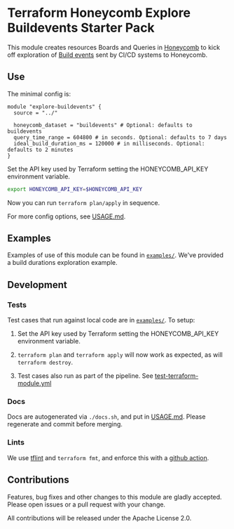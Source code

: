 Terraform Honeycomb Explore Buildevents Starter Pack
========================================================

This module creates resources Boards and Queries in [Honeycomb](https://www.honeycomb.io) to kick off exploration 
of [Build events](https://github.com/honeycombio/buildevents) sent by CI/CD systems to Honeycomb.

## Use

The minimal config is:
```hcl
module "explore-buildevents" {
  source = "../"

  honeycomb_dataset = "buildevents" # Optional: defaults to buildevents
  query_time_range = 604800 # in seconds. Optional: defaults to 7 days
  ideal_build_duration_ms = 120000 # in milliseconds. Optional: defaults to 2 minutes
}
```
Set the API key used by Terraform setting the HONEYCOMB_API_KEY environment variable.
```bash
export HONEYCOMB_API_KEY=$HONEYCOMB_API_KEY
```

Now you can run `terraform plan/apply` in sequence.

For more config options, see [USAGE.md](USAGE.md).

## Examples

Examples of use of this module can be found in [`examples/`](examples/).  We've
provided a build durations exploration example.

## Development

### Tests
Test cases that run against local code are in [`examples/`](examples/). To setup:

1. Set the API key used by Terraform setting the HONEYCOMB_API_KEY environment variable.

3. `terraform plan` and `terraform apply` will now work as expected, as will
   `terraform destroy`.

4. Test cases also run as part of the pipeline. See [test-terraform-module.yml](.github/workflows/test-terraform-module.yml)

### Docs
Docs are autogenerated via `./docs.sh`, and put in [USAGE.md](USAGE.md).  Please
regenerate and commit before merging.

### Lints
We use [tflint](https://github.com/terraform-linters/tflint) and `terraform
fmt`, and enforce this with a [github action](.github/workflows/tflint.yml).


## Contributions
Features, bug fixes and other changes to this module are gladly accepted. Please open issues or a pull request with your change.

All contributions will be released under the Apache License 2.0.